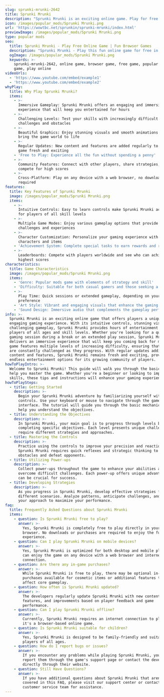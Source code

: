 ```yaml
---
slug: sprunki-mrunki-2642
title: Sprunki Mrunki
description: "Sprunki Mrunki is an exciting online game. Play for free directly in your browser!"
icon: /images/popular_mods/Sprunki Mrunki.png
url: 'https://wowtbc.net/sprunkin/sprunki-mrunki/index.html'
previewImage: /images/popular_mods/Sprunki Mrunki.png
type: popular mods
seo:
  title: Sprunki Mrunki - Play Free Online Game | Fun Browser Games
  description: "Sprunki Mrunki - Play this fun online game for free in your browser. No download required!"
  ogImage: /images/popular_mods/Sprunki Mrunki.png
  keywords: >-
    sprunki-mrunki-2642, online game, browser game, free game, popular mods
    game, play online
videoUrls:
  - 'https://www.youtube.com/embed/example1'
  - 'https://www.youtube.com/embed/example2'
whyPlay:
  title: Why Play Sprunki Mrunki?
  items:
    - >-
      Immersive Gameplay: Sprunki Mrunki offers an engaging and immersive gaming
      experience that will keep you entertained for hours
    - >-
      Challenging Levels: Test your skills with increasingly difficult
      challenges and obstacles
    - >-
      Beautiful Graphics: Enjoy stunning visuals and smooth animations that
      bring the game world to life
    - >-
      Regular Updates: New content and features are added regularly to keep the
      game fresh and exciting
    - 'Free to Play: Experience all the fun without spending a penny'
    - >-
      Community Features: Connect with other players, share strategies, and
      compete for high scores
    - >-
      Cross-Platform: Play on any device with a web browser, no downloads
      required
features:
  title: Key Features of Sprunki Mrunki
  image: /images/popular_mods/Sprunki Mrunki.png
  items:
    - >-
      Intuitive Controls: Easy to learn controls make Sprunki Mrunki accessible
      for players of all skill levels
    - >-
      Multiple Game Modes: Enjoy various gameplay options that provide different
      challenges and experiences
    - >-
      Character Customization: Personalize your gaming experience with unique
      characters and items
    - 'Achievement System: Complete special tasks to earn rewards and recognition'
    - >-
      Leaderboards: Compete with players worldwide and see who can achieve the
      highest scores
characteristics:
  title: Game Characteristics
  image: /images/popular_mods/Sprunki Mrunki.png
  items:
    - 'Genre: Popular mods game with elements of strategy and skill'
    - 'Difficulty: Suitable for both casual gamers and those seeking a challenge'
    - >-
      Play Time: Quick sessions or extended gameplay, depending on your
      preference
    - 'Art Style: Vibrant and engaging visuals that enhance the gaming experience'
    - 'Sound Design: Immersive audio that complements the gameplay perfectly'
info: >-
  Sprunki Mrunki is an exciting online game that offers players a unique and
  engaging gaming experience. With its intuitive controls, stunning visuals, and
  challenging gameplay, Sprunki Mrunki provides hours of entertainment for
  players of all ages and skill levels. Whether you're looking for a quick
  gaming session during a break or an extended play session, Sprunki Mrunki
  delivers an immersive experience that will keep you coming back for more. The
  game features multiple levels of increasing difficulty, ensuring that players
  are constantly challenged as they progress. With regular updates adding new
  content and features, Sprunki Mrunki remains fresh and exciting, providing
  endless entertainment options for its growing community of players.
howToPlayIntro: >-
  Welcome to Sprunki Mrunki! This guide will walk you through the basics and
  help you master the game. Whether you're a beginner or looking to improve your
  skills, these tips and instructions will enhance your gaming experience.
howToPlaySteps:
  - title: Getting Started
    description: >-
      Begin your Sprunki Mrunki adventure by familiarizing yourself with the
      controls. Use your keyboard or mouse to navigate through the game
      interface. The tutorial will guide you through the basic mechanics and
      help you understand the objectives.
  - title: Understanding the Objectives
    description: >-
      In Sprunki Mrunki, your main goal is to progress through levels by
      completing specific objectives. Each level presents unique challenges that
      require different strategies and approaches.
  - title: Mastering the Controls
    description: >-
      Practice using the controls to improve your precision and reaction time.
      Sprunki Mrunki requires quick reflexes and strategic thinking to overcome
      obstacles and defeat opponents.
  - title: Utilizing Power-ups
    description: >-
      Collect power-ups throughout the game to enhance your abilities and
      overcome difficult challenges. Each power-up offers unique advantages that
      can be crucial for success.
  - title: Developing Strategies
    description: >-
      As you progress in Sprunki Mrunki, develop effective strategies for
      different scenarios. Analyze patterns, anticipate challenges, and adapt
      your approach to maximize your performance.
faq:
  title: Frequently Asked Questions about Sprunki Mrunki
  items:
    - question: Is Sprunki Mrunki free to play?
      answer: >-
        Yes, Sprunki Mrunki is completely free to play directly in your web
        browser. No downloads or purchases are required to enjoy the full game
        experience.
    - question: Can I play Sprunki Mrunki on mobile devices?
      answer: >-
        Yes, Sprunki Mrunki is optimized for both desktop and mobile play. You
        can enjoy the game on any device with a web browser and internet
        connection.
    - question: Are there any in-game purchases?
      answer: >-
        While Sprunki Mrunki is free to play, there may be optional in-game
        purchases available for cosmetic items or additional features that don't
        affect core gameplay.
    - question: How often is Sprunki Mrunki updated?
      answer: >-
        The developers regularly update Sprunki Mrunki with new content,
        features, and improvements based on player feedback and game
        performance.
    - question: Can I play Sprunki Mrunki offline?
      answer: >-
        Currently, Sprunki Mrunki requires an internet connection to play as
        it's a browser-based online game.
    - question: Is Sprunki Mrunki suitable for children?
      answer: >-
        Yes, Sprunki Mrunki is designed to be family-friendly and suitable for
        players of all ages.
    - question: How do I report bugs or issues?
      answer: >-
        If you encounter any problems while playing Sprunki Mrunki, you can
        report them through the game's support page or contact the developers
        directly through their website.
    - question: Still Have Questions?
      answer: >-
        If you have additional questions about Sprunki Mrunki that aren't
        covered in this FAQ, please visit our support center or contact our
        customer service team for assistance.
---
```


